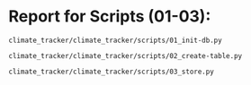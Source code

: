 # Report for Scripts (01-03): 

`climate_tracker/climate_tracker/scripts/01_init-db.py`

`climate_tracker/climate_tracker/scripts/02_create-table.py`

`climate_tracker/climate_tracker/scripts/03_store.py`



